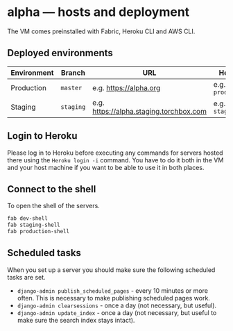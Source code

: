 # alpha — hosts and deployment

The VM comes preinstalled with Fabric, Heroku CLI and AWS CLI.

## Deployed environments

| Environment | Branch    | URL                                     | Heroku                  |
| ----------- | --------- | --------------------------------------- | ----------------------- |
| Production  | `master`  | e.g. https://alpha.org                  | e.g. `alpha-production` |
| Staging     | `staging` | e.g. https://alpha.staging.torchbox.com | e.g. `alpha-staging`    |

## Login to Heroku

Please log in to Heroku before executing any commands for servers hosted there
using the `Heroku login -i` command. You have to do it both in the VM and your
host machine if you want to be able to use it in both places.

## Connect to the shell

To open the shell of the servers.

```bash
fab dev-shell
fab staging-shell
fab production-shell
```

## Scheduled tasks

When you set up a server you should make sure the following scheduled tasks are set.

- `django-admin publish_scheduled_pages` - every 10 minutes or more often. This is necessary to make publishing scheduled pages work.
- `django-admin clearsessions` - once a day (not necessary, but useful).
- `django-admin update_index` - once a day (not necessary, but useful to make sure the search index stays intact).
